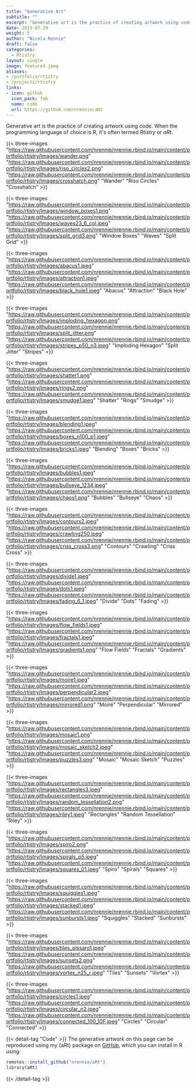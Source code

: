 ```yaml
---
title: "Generative Art"
subtitle: ""
excerpt: "Generative art is the practice of creating artwork using code. When the programming language of choice is R, it's often termed *Rtistry* or *aRt*."
date: 2023-07-29
weight: 5
author: "Nicola Rennie"
draft: false
categories:
  - Rtistry
layout: single
image: featured.jpeg
aliases:
- /portfolio/rtistry
- /projects/rtistry
links:
- icon: github
  icon_pack: fab
  name: code
  url: https://github.com/nrennie/aRt
---
```


Generative art is the practice of creating artwork using code. When the programming language of choice is R, it's often termed *Rtistry* or *aRt*.


{{< three-images
  "https://raw.githubusercontent.com/nrennie/nrennie.rbind.io/main/content/portfolio/rtistry/Images/wander.png"
  "https://raw.githubusercontent.com/nrennie/nrennie.rbind.io/main/content/portfolio/rtistry/Images/riso_circles2.png"
  "https://raw.githubusercontent.com/nrennie/nrennie.rbind.io/main/content/portfolio/rtistry/Images/crosshatch.png" "Wander" "Riso Circles" "Crosshatch" >}}
  
  
{{< three-images
  "https://raw.githubusercontent.com/nrennie/nrennie.rbind.io/main/content/portfolio/rtistry/Images/window_boxes1.png"
  "https://raw.githubusercontent.com/nrennie/nrennie.rbind.io/main/content/portfolio/rtistry/Images/waves23_6_col.jpeg"
  "https://raw.githubusercontent.com/nrennie/nrennie.rbind.io/main/content/portfolio/rtistry/Images/split_grid3.png" "Window Boxes" "Waves" "Split Grid" >}}
  
  
{{< three-images
"https://raw.githubusercontent.com/nrennie/nrennie.rbind.io/main/content/portfolio/rtistry/Images/abacus1.jpeg"
"https://raw.githubusercontent.com/nrennie/nrennie.rbind.io/main/content/portfolio/rtistry/Images/attraction1.jpeg"
"https://raw.githubusercontent.com/nrennie/nrennie.rbind.io/main/content/portfolio/rtistry/Images/black_hole1.jpeg" "Abacus" "Attraction" "Black Hole" >}}


{{< three-images
  "https://raw.githubusercontent.com/nrennie/nrennie.rbind.io/main/content/portfolio/rtistry/Images/imploding_hexagon.png"
  "https://raw.githubusercontent.com/nrennie/nrennie.rbind.io/main/content/portfolio/rtistry/Images/split_jitter.png"
  "https://raw.githubusercontent.com/nrennie/nrennie.rbind.io/main/content/portfolio/rtistry/Images/stripes_p50_n3.jpeg" "Imploding Hexagon" "Split Jitter" "Stripes" >}}
  

{{< three-images
  "https://raw.githubusercontent.com/nrennie/nrennie.rbind.io/main/content/portfolio/rtistry/Images/shatter1.png"
  "https://raw.githubusercontent.com/nrennie/nrennie.rbind.io/main/content/portfolio/rtistry/Images/rings2.png"
  "https://raw.githubusercontent.com/nrennie/nrennie.rbind.io/main/content/portfolio/rtistry/Images/smudge1.jpeg" "Shatter" "Rings" "Smudge" >}}
  
  
{{< three-images
  "https://raw.githubusercontent.com/nrennie/nrennie.rbind.io/main/content/portfolio/rtistry/Images/blending1.jpeg"
  "https://raw.githubusercontent.com/nrennie/nrennie.rbind.io/main/content/portfolio/rtistry/Images/boxes_n100_p1.jpeg"
  "https://raw.githubusercontent.com/nrennie/nrennie.rbind.io/main/content/portfolio/rtistry/Images/bricks1.jpeg" "Blending" "Boxes" "Bricks" >}}


{{< three-images
  "https://raw.githubusercontent.com/nrennie/nrennie.rbind.io/main/content/portfolio/rtistry/Images/bubbles1.jpeg"
  "https://raw.githubusercontent.com/nrennie/nrennie.rbind.io/main/content/portfolio/rtistry/Images/bullseye_1234.jpeg"
  "https://raw.githubusercontent.com/nrennie/nrennie.rbind.io/main/content/portfolio/rtistry/Images/chaos1.png" "Bubbles" "Bullseye" "Chaos" >}}


{{< three-images
  "https://raw.githubusercontent.com/nrennie/nrennie.rbind.io/main/content/portfolio/rtistry/Images/contours2.jpeg"
  "https://raw.githubusercontent.com/nrennie/nrennie.rbind.io/main/content/portfolio/rtistry/Images/crawling250.jpeg"
  "https://raw.githubusercontent.com/nrennie/nrennie.rbind.io/main/content/portfolio/rtistry/Images/criss_cross3.png" "Contours" "Crawling" "Criss Cross" >}}


{{< three-images
  "https://raw.githubusercontent.com/nrennie/nrennie.rbind.io/main/content/portfolio/rtistry/Images/divide1.jpeg"
  "https://raw.githubusercontent.com/nrennie/nrennie.rbind.io/main/content/portfolio/rtistry/Images/dots1.jpeg"
  "https://raw.githubusercontent.com/nrennie/nrennie.rbind.io/main/content/portfolio/rtistry/Images/fading_6_1.jpeg" "Divide" "Dots" "Fading" >}}


{{< three-images
  "https://raw.githubusercontent.com/nrennie/nrennie.rbind.io/main/content/portfolio/rtistry/Images/flow_fields1.jpeg"
  "https://raw.githubusercontent.com/nrennie/nrennie.rbind.io/main/content/portfolio/rtistry/Images/fractals1.jpeg"
  "https://raw.githubusercontent.com/nrennie/nrennie.rbind.io/main/content/portfolio/rtistry/Images/gradients1.png" "Flow Fields" "Fractals" "Gradients" >}}


{{< three-images
  "https://raw.githubusercontent.com/nrennie/nrennie.rbind.io/main/content/portfolio/rtistry/Images/moire1.jpeg"
  "https://raw.githubusercontent.com/nrennie/nrennie.rbind.io/main/content/portfolio/rtistry/Images/perpendicular2.jpeg"
  "https://raw.githubusercontent.com/nrennie/nrennie.rbind.io/main/content/portfolio/rtistry/Images/mirrored1.png" "Moiré" "Perpendicular" "Mirrored" >}}


{{< three-images
  "https://raw.githubusercontent.com/nrennie/nrennie.rbind.io/main/content/portfolio/rtistry/Images/mosaic1.png"
  "https://raw.githubusercontent.com/nrennie/nrennie.rbind.io/main/content/portfolio/rtistry/Images/mosaic_sketch2.jpeg"
  "https://raw.githubusercontent.com/nrennie/nrennie.rbind.io/main/content/portfolio/rtistry/Images/puzzles3.png" "Mosaic" "Mosaic Sketch" "Puzzles" >}}


{{< three-images
  "https://raw.githubusercontent.com/nrennie/nrennie.rbind.io/main/content/portfolio/rtistry/Images/rectangles3.jpeg"
  "https://raw.githubusercontent.com/nrennie/nrennie.rbind.io/main/content/portfolio/rtistry/Images/random_tessellation2.png"
  "https://raw.githubusercontent.com/nrennie/nrennie.rbind.io/main/content/portfolio/rtistry/Images/riley1.jpeg" "Rectangles" "Random Tessellation" "Riley" >}}


{{< three-images
  "https://raw.githubusercontent.com/nrennie/nrennie.rbind.io/main/content/portfolio/rtistry/Images/spiro2.png"
  "https://raw.githubusercontent.com/nrennie/nrennie.rbind.io/main/content/portfolio/rtistry/Images/spirals_p5.jpeg"
  "https://raw.githubusercontent.com/nrennie/nrennie.rbind.io/main/content/portfolio/rtistry/Images/squares_01.jpeg" "Spiro" "Spirals" "Squares" >}}


{{< three-images
  "https://raw.githubusercontent.com/nrennie/nrennie.rbind.io/main/content/portfolio/rtistry/Images/squiggles1.jpeg"
  "https://raw.githubusercontent.com/nrennie/nrennie.rbind.io/main/content/portfolio/rtistry/Images/stacked1.jpeg"
  "https://raw.githubusercontent.com/nrennie/nrennie.rbind.io/main/content/portfolio/rtistry/Images/sunbursts1.jpeg" "Squiggles" "Stacked" "Sunbursts" >}}


{{< three-images
  "https://raw.githubusercontent.com/nrennie/nrennie.rbind.io/main/content/portfolio/rtistry/Images/tiles_pissaro1.jpeg"
  "https://raw.githubusercontent.com/nrennie/nrennie.rbind.io/main/content/portfolio/rtistry/Images/sunsets2.png"
  "https://raw.githubusercontent.com/nrennie/nrennie.rbind.io/main/content/portfolio/rtistry/Images/vortex_n25_r.jpeg" "Tiles" "Sunsets" "Vortex" >}}


{{< three-images
  "https://raw.githubusercontent.com/nrennie/nrennie.rbind.io/main/content/portfolio/rtistry/Images/circles1.jpeg"
  "https://raw.githubusercontent.com/nrennie/nrennie.rbind.io/main/content/portfolio/rtistry/Images/circular_n2.jpeg"
  "https://raw.githubusercontent.com/nrennie/nrennie.rbind.io/main/content/portfolio/rtistry/Images/connected_100_10F.jpeg" "Circles" "Circular" "Connected" >}}
  
  
{{< detail-tag "Code" >}}
The generative artwork on this page can be reproduced using my {aRt} package on [GitHub](https://github.com/nrennie/aRt), which you can install in R using: 

```r
remotes::install_github("nrennie/aRt")
library(aRt)
```
{{< /detail-tag >}}